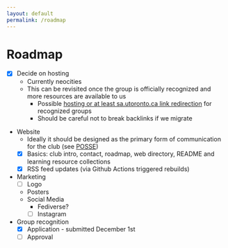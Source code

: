 ```yaml
---
layout: default
permalink: /roadmap
---
```


# Roadmap
- [x] Decide on hosting
    - Currently neocities
    - This can be revisited once the group is officially recognized and more resources are available to us
        - Possible [hosting or at least sa.utoronto.ca link redirection](https://studentlife.utoronto.ca/service/web-space-for-recognized-campus-clubs-and-groups/) for recognized groups
        - Should be careful not to break backlinks if we migrate
- Website
    - Ideally it should be designed as the primary form of communication for the club (see [POSSE](https://indieweb.org/POSSE))
    - [x] Basics: club intro, contact, roadmap, web directory, README and learning resource collections
    - [x] RSS feed updates (via Github Actions triggered rebuilds)
- Marketing
    - [ ] Logo
    - Posters
    - Social Media
        - Fediverse?
        - [ ] Instagram
- Group recognition
    - [x] Application - submitted December 1st
    - [ ] Approval

<!--
Completed stuff, not needed to be shown
RSS Aggregator Discord Bot: Using [Readybot.io](https://readybot.io)
-->